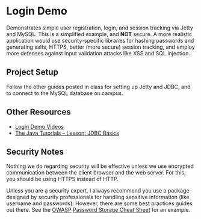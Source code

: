 # Login Demo

Demonstrates simple user registration, login, and session tracking via Jetty and MySQL. This is a simplified example, and **NOT** secure. A more realistic application would use security-specific libraries for hashing passwords and generating salts, HTTPS, better (more secure) session tracking, and employ more defenses against input validation attacks like XSS and SQL injection.

## Project Setup

Follow the other guides posted in class for setting up Jetty and JDBC, and to connect to the MySQL database on campus.

## Other Resources

- [Login Demo Videos](https://www.youtube.com/playlist?list=PLm6V-0HXZmF3iA7aZw7ueSWIgEahClJPb)
- [The Java Tutorials – Lesson: JDBC Basics](https://docs.oracle.com/javase/tutorial/jdbc/basics/index.html)

## Security Notes

Nothing we do regarding security will be effective unless we use encrypted communication between the client browser and the web server. For this, you should be using HTTPS instead of HTTP. 

Unless you are a security expert, I always recommend you use a package designed by security professionals for handling sensitive information (like username and passwords). However, there are some best practices guides out there. See the [OWASP](https://www.owasp.org/index.php/About_OWASP) [Password Storage Cheat Sheet](https://www.owasp.org/index.php/Password_Storage_Cheat_Sheet) for an example. 